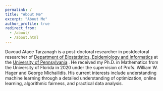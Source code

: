 ```yaml
---
permalink: /
title: "About Me"
excerpt: "About Me"
author_profile: true
redirect_from: 
  - /about/
  - /about.html
---
```


Davoud Ataee Tarzanagh is a post-doctoral researcher in postdoctoral researcher of [Department of Biostatistics, Epidemiology and Informatics](https://www.dbei.med.upenn.edu/) at the [University of Pennsylvania](https://www.upenn.edu/) . He received my Ph.D. in Mathematics from the University of Florida in 2020 under the supervision of Profs. William W. Hager and George Michailidis.  His current interests include understanding machine learning through a detailed understanding of optimization, online learning, algorithmic fairness, and practical data analysis. 
